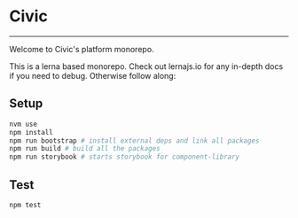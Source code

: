 # Civic
---

Welcome to Civic's platform monorepo.

This is a lerna based monorepo. Check out lernajs.io for any in-depth docs if you need to debug. Otherwise follow along:

## Setup

```bash
nvm use
npm install
npm run bootstrap # install external deps and link all packages
npm run build # build all the packages
npm run storybook # starts storybook for component-library
```

## Test

```bash
npm test
```